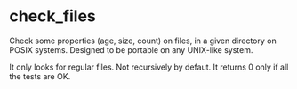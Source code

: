 # check_files

Check some properties (age, size, count) on files, in a given directory on POSIX systems. Designed to be portable on any UNIX-like system.

It only looks for regular files. Not recursively by defaut. It returns 0 only if all the tests are OK.




